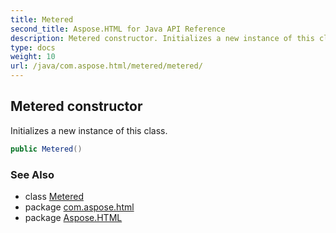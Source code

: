 ```yaml
---
title: Metered
second_title: Aspose.HTML for Java API Reference
description: Metered constructor. Initializes a new instance of this class
type: docs
weight: 10
url: /java/com.aspose.html/metered/metered/
---
```

## Metered constructor

Initializes a new instance of this class.

```java
public Metered()
```

### See Also

* class [Metered](../)
* package [com.aspose.html](../../../com.aspose.html/)
* package [Aspose.HTML](../../../)
